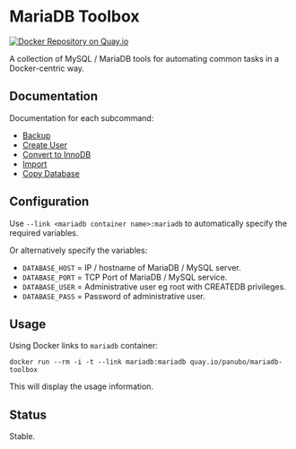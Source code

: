 # MariaDB Toolbox

[![Docker Repository on Quay.io](https://quay.io/repository/panubo/mariadb-toolbox/status "Docker Repository on Quay.io")](https://quay.io/repository/panubo/mariadb-toolbox)

A collection of MySQL / MariaDB tools for automating common tasks in a Docker-centric way.

## Documentation

Documentation for each subcommand:

- [Backup](commands/backup.md)
- [Create User](commands/create-user.md)
- [Convert to InnoDB](commands/convert-to-innodb.md)
- [Import](commands/import.md)
- [Copy Database](commands/copy-database.md)

## Configuration

Use `--link <mariadb container name>:mariadb` to automatically specify the required variables.

Or alternatively specify the variables:

- `DATABASE_HOST` = IP / hostname of MariaDB / MySQL server.
- `DATABASE_PORT` = TCP Port of MariaDB / MySQL service.
- `DATABASE_USER` = Administrative user eg root with CREATEDB privileges.
- `DATABASE_PASS` = Password of administrative user.

## Usage

Using Docker links to `mariadb` container:

```docker run --rm -i -t --link mariadb:mariadb quay.io/panubo/mariadb-toolbox```

This will display the usage information.

## Status

Stable.
